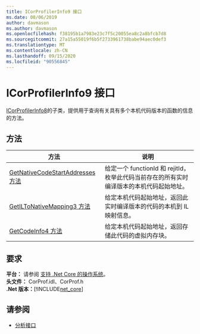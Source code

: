 ```yaml
---
title: ICorProfilerInfo9 接口
ms.date: 08/06/2019
author: davmason
ms.author: davmason
ms.openlocfilehash: f38195b1a7983e23c7f5c20055ea8c2a8bfcb7d8
ms.sourcegitcommit: 27a15a55019f6b5f2733961738babe94aec0def3
ms.translationtype: MT
ms.contentlocale: zh-CN
ms.lasthandoff: 09/15/2020
ms.locfileid: "90556845"
---
```

# <a name="icorprofilerinfo9-interface"></a>ICorProfilerInfo9 接口

[ICorProfilerInfo8](icorprofilerinfo8-interface.md)的子类，提供用于查询有关具有多个本机代码版本的函数的信息的方法。  

## <a name="methods"></a>方法  

| 方法|说明|  
| ------------|-----------------|  
|[GetNativeCodeStartAddresses 方法](icorprofilerinfo9-getnativecodestartaddresses-method.md)| 给定一个 functionId 和 rejitId，枚举此代码当前存在的所有实时编译版本的本机代码起始地址。 |
|[GetILToNativeMapping3 方法](icorprofilerinfo9-getiltonativemapping3-method.md)| 给定本机代码起始地址，返回此实时编译版本的代码的本机到 IL 映射信息。 |
|[GetCodeInfo4 方法](icorprofilerinfo9-getcodeinfo4-method.md)| 给定本机代码起始地址，返回存储此代码的虚拟内存块。 |

## <a name="requirements"></a>要求  
**平台：** 请参阅 [支持 .Net Core 的操作系统](../../../core/install/windows.md?pivots=os-windows)。  
**头文件：** CorProf.idl、CorProf.h  
**.Net 版本：**[!INCLUDE[net_core](../../../../includes/net-core-22-md.md)]  

## <a name="see-also"></a>请参阅

- [分析接口](profiling-interfaces.md)

